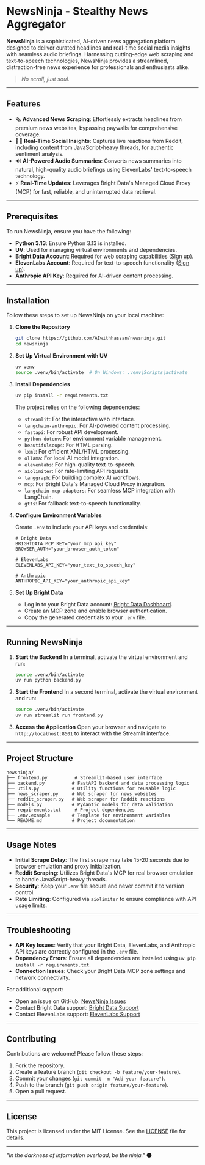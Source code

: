 # NewsNinja - Stealthy News Aggregator

**NewsNinja** is a sophisticated, AI-driven news aggregation platform designed to deliver curated headlines and real-time social media insights with seamless audio briefings. Harnessing cutting-edge web scraping and text-to-speech technologies, NewsNinja provides a streamlined, distraction-free news experience for professionals and enthusiasts alike.

> *No scroll, just soul.*

---

## Features

- 🗞️ **Advanced News Scraping**: Effortlessly extracts headlines from premium news websites, bypassing paywalls for comprehensive coverage.
- 🕵️‍♂️ **Real-Time Social Insights**: Captures live reactions from Reddit, including content from JavaScript-heavy threads, for authentic sentiment analysis.
- 🔊 **AI-Powered Audio Summaries**: Converts news summaries into natural, high-quality audio briefings using ElevenLabs' text-to-speech technology.
- ⚡ **Real-Time Updates**: Leverages Bright Data's Managed Cloud Proxy (MCP) for fast, reliable, and uninterrupted data retrieval.

---

## Prerequisites

To run NewsNinja, ensure you have the following:

- **Python 3.13**: Ensure Python 3.13 is installed.
- **UV**: Used for managing virtual environments and dependencies.
- **Bright Data Account**: Required for web scraping capabilities ([Sign up](https://brightdata.com)).
- **ElevenLabs Account**: Required for text-to-speech functionality ([Sign up](https://elevenlabs.io)).
- **Anthropic API Key**: Required for AI-driven content processing.

---

## Installation

Follow these steps to set up NewsNinja on your local machine:

1. **Clone the Repository**
   ```bash
   git clone https://github.com/AIwithhassan/newsninja.git
   cd newsninja
   ```

2. **Set Up Virtual Environment with UV**
   ```bash
   uv venv
   source .venv/bin/activate  # On Windows: .venv\Scripts\activate
   ```

3. **Install Dependencies**
   ```bash
   uv pip install -r requirements.txt
   ```

   The project relies on the following dependencies:
   - `streamlit`: For the interactive web interface.
   - `langchain-anthropic`: For AI-powered content processing.
   - `fastapi`: For robust API development.
   - `python-dotenv`: For environment variable management.
   - `beautifulsoup4`: For HTML parsing.
   - `lxml`: For efficient XML/HTML processing.
   - `ollama`: For local AI model integration.
   - `elevenlabs`: For high-quality text-to-speech.
   - `aiolimiter`: For rate-limiting API requests.
   - `langgraph`: For building complex AI workflows.
   - `mcp`: For Bright Data's Managed Cloud Proxy integration.
   - `langchain-mcp-adapters`: For seamless MCP integration with LangChain.
   - `gtts`: For fallback text-to-speech functionality.

4. **Configure Environment Variables**
   
   Create `.env` to include your API keys and credentials:
   ```env
   # Bright Data
   BRIGHTDATA_MCP_KEY="your_mcp_api_key"
   BROWSER_AUTH="your_browser_auth_token"

   # ElevenLabs
   ELEVENLABS_API_KEY="your_text_to_speech_key"

   # Anthropic
   ANTHROPIC_API_KEY="your_anthropic_api_key"
   ```

5. **Set Up Bright Data**
   - Log in to your Bright Data account: [Bright Data Dashboard](https://brightdata.com/cp/zones).
   - Create an MCP zone and enable browser authentication.
   - Copy the generated credentials to your `.env` file.

---

## Running NewsNinja

1. **Start the Backend**
   In a terminal, activate the virtual environment and run:
   ```bash
   source .venv/bin/activate
   uv run python backend.py
   ```

2. **Start the Frontend**
   In a second terminal, activate the virtual environment and run:
   ```bash
   source .venv/bin/activate
   uv run streamlit run frontend.py
   ```

3. **Access the Application**
   Open your browser and navigate to `http://localhost:8501` to interact with the Streamlit interface.

---

## Project Structure

```
newsninja/
├── frontend.py          # Streamlit-based user interface
├── backend.py          # FastAPI backend and data processing logic
├── utils.py            # Utility functions for reusable logic
├── news_scraper.py     # Web scraper for news websites
├── reddit_scraper.py   # Web scraper for Reddit reactions
├── models.py           # Pydantic models for data validation
├── requirements.txt     # Project dependencies
├── .env.example        # Template for environment variables
└── README.md           # Project documentation
```

---

## Usage Notes

- **Initial Scrape Delay**: The first scrape may take 15-20 seconds due to browser emulation and proxy initialization.
- **Reddit Scraping**: Utilizes Bright Data's MCP for real browser emulation to handle JavaScript-heavy threads.
- **Security**: Keep your `.env` file secure and never commit it to version control.
- **Rate Limiting**: Configured via `aiolimiter` to ensure compliance with API usage limits.

---

## Troubleshooting

- **API Key Issues**: Verify that your Bright Data, ElevenLabs, and Anthropic API keys are correctly configured in the `.env` file.
- **Dependency Errors**: Ensure all dependencies are installed using `uv pip install -r requirements.txt`.
- **Connection Issues**: Check your Bright Data MCP zone settings and network connectivity.

For additional support:
- Open an issue on GitHub: [NewsNinja Issues](https://github.com/AIwithhassan/newsninja/issues)
- Contact Bright Data support: [Bright Data Support](https://brightdata.com/support)
- Contact ElevenLabs support: [ElevenLabs Support](https://elevenlabs.io/support)

---

## Contributing

Contributions are welcome! Please follow these steps:
1. Fork the repository.
2. Create a feature branch (`git checkout -b feature/your-feature`).
3. Commit your changes (`git commit -m "Add your feature"`).
4. Push to the branch (`git push origin feature/your-feature`).
5. Open a pull request.

---

## License

This project is licensed under the MIT License. See the [LICENSE](LICENSE) file for details.

---

*"In the darkness of information overload, be the ninja."* 🌑